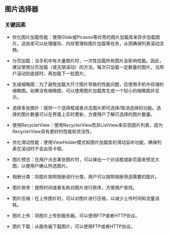 

## 图片选择器

### 关键因素

* 优化图片加载性能：使用Glide或Picasso等优秀的图片加载库来异步加载图片。这些库可以处理缓存、内存管理和图片加载等任务，从而确保列表滚动流畅。

* 分页加载：当手机中有大量图片时，一次性加载所有图片会影响性能。因此，建议使用分页加载（或无限滚动）的方法，每次只加载一定数量的图片，当用户滚动到底部时，再加载下一批图片。

* 生成缩略图：为了避免加载大尺寸图片导致的性能问题，应使用手机中存储的缩略图。如果没有缩略图，可以使用图片加载库生成一个较小的缩略图并显示。

* 选择多张图片：提供一个选择框或者点击图片即可选择/取消选择的功能。选择的图片数量可以在界面上实时更新，方便用户了解已选择的图片数量。

* 使用RecyclerView：使用RecyclerView而非ListView来实现图片列表，因为RecyclerView具有更好的性能和灵活性。

* 优化滑动性能：使用ViewHolder模式和图片加载库的滑动监听功能，确保列表在滚动时不会出现卡顿。

* 图片预览：在用户点击某张图片时，可以弹出一个对话框或新页面来预览大图，以便用户确认所选图片。

* 相册分类：将图片按照相册进行分类，用户可以按照相册筛选需要的图片。

* 图片排序：按照时间或者名称对图片进行排序，方便用户查找。

* 图片压缩：在上传图片时，可以对图片进行压缩，以减少上传时间和流量消耗。

* 图片上传：将图片上传到服务器，可以使用FTP或者HTTP协议。

* 图片下载：从服务器下载图片，可以使用FTP或者HTTP协议。